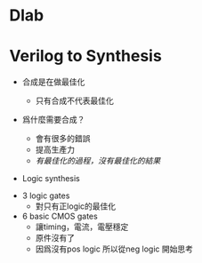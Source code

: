 # Dlab

# Verilog to Synthesis

+	合成是在做最佳化
	*	只有合成不代表最佳化

+	爲什麼需要合成？
	*	會有很多的錯誤
	*	提高生產力
	*	*有最佳化的過程，沒有最佳化的結果*

+	Logic synthesis
*	3 logic gates
	*	對只有正logic的最佳化
*	6 basic CMOS gates
	*	讓timing，電流，電壓穩定
	*	原件沒有了
	*	因爲沒有pos logic 所以從neg logic 開始思考

